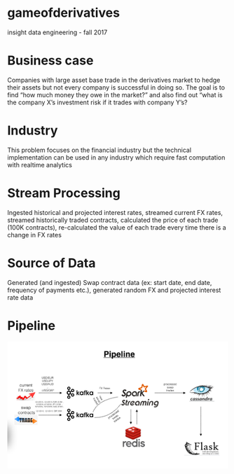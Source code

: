 # gameofderivatives
insight data engineering - fall 2017

# Business case
Companies with large asset base trade in the derivatives market to hedge their assets but not every company is successful in doing so. The goal is to find “how much money they owe in the market?” and also find out “what is the company X’s investment risk if it trades with company Y’s?

# Industry
This problem focuses on the financial industry but the technical implementation can be used in any industry which require fast computation with realtime analytics

# Stream Processing
Ingested historical and projected interest rates, streamed current FX rates, streamed historically traded contracts, calculated the price of each trade (100K contracts), re-calculated the value of each trade every time there is a change in FX rates

# Source of Data
Generated (and ingested) Swap contract data (ex: start date, end date, frequency of payments etc.), generated random FX and projected interest rate data

# Pipeline
![Game of Derivatives](https://raw.githubusercontent.com/github81/gameofderivatives/master/images/pipeline.png.tiff)
